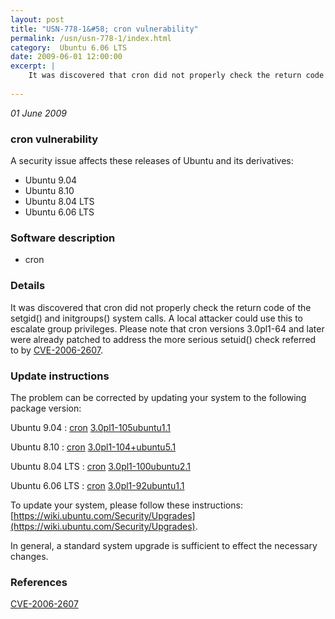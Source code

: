 ```yaml
---
layout: post
title: "USN-778-1&#58; cron vulnerability"
permalink: /usn/usn-778-1/index.html
category:  Ubuntu 6.06 LTS
date: 2009-06-01 12:00:00
excerpt: |
    It was discovered that cron did not properly check the return code of the setgid() and initgroups() system calls. A local attacker could use this to escalate group privileges. Please note that cron versions 3.0pl1-64 and later were already patched to address the more serious setuid() check referred to by [CVE-2006-2607](http://people.ubuntu.com/~ubuntu-security/cve/CVE-2006-2607). 
    
--- 
```

 
 

*01 June 2009*

### cron vulnerability

A security issue affects these releases of Ubuntu and its derivatives:

* Ubuntu 9.04
* Ubuntu 8.10
* Ubuntu 8.04 LTS
* Ubuntu 6.06 LTS

### Software description

* cron 

### Details

It was discovered that cron did not properly check the return code of the setgid() and initgroups() system calls. A local attacker could use this to escalate group privileges. Please note that cron versions 3.0pl1-64 and later were already patched to address the more serious setuid() check referred to by [CVE-2006-2607](http://people.ubuntu.com/~ubuntu-security/cve/CVE-2006-2607). 

### Update instructions

The problem can be corrected by updating your system to the following package version:

Ubuntu 9.04
 : [cron](https://launchpad.net/ubuntu/+source/cron) <span> [3.0pl1-105ubuntu1.1](https://launchpad.net/ubuntu/+source/cron/3.0pl1-105ubuntu1.1) </span> 

Ubuntu 8.10
 : [cron](https://launchpad.net/ubuntu/+source/cron) <span> [3.0pl1-104+ubuntu5.1](https://launchpad.net/ubuntu/+source/cron/3.0pl1-104+ubuntu5.1) </span> 

Ubuntu 8.04 LTS
 : [cron](https://launchpad.net/ubuntu/+source/cron) <span> [3.0pl1-100ubuntu2.1](https://launchpad.net/ubuntu/+source/cron/3.0pl1-100ubuntu2.1) </span> 

Ubuntu 6.06 LTS
 : [cron](https://launchpad.net/ubuntu/+source/cron) <span> [3.0pl1-92ubuntu1.1](https://launchpad.net/ubuntu/+source/cron/3.0pl1-92ubuntu1.1) </span> 

To update your system, please follow these instructions: [https://wiki.ubuntu.com/Security/Upgrades](https://wiki.ubuntu.com/Security/Upgrades).

In general, a standard system upgrade is sufficient to effect the necessary changes. 

### References

 
 [CVE-2006-2607](http://people.ubuntu.com/~ubuntu-security/cve/CVE-2006-2607)
 

